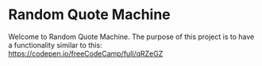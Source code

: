 # Random Quote Machine

Welcome to Random Quote Machine.  The purpose of this project is to have a functionality similar to this:
https://codepen.io/freeCodeCamp/full/qRZeGZ

